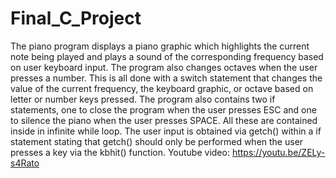 # Final_C_Project
The piano program displays a piano graphic which highlights the current note being played and plays a sound of the corresponding frequency based on user keyboard input. The program also changes octaves when the user presses a number. This is all done with a switch statement that changes the value of the current frequency, the keyboard graphic, or octave based on letter or number keys pressed. The program also contains two if statements, one to close the program when the user presses ESC and one to silence the piano when the user presses SPACE. All these are contained inside in infinite while loop. The user input is obtained via getch() within a if statement stating that getch() should only be performed when the user presses a key via the kbhit() function.
Youtube video: https://youtu.be/ZELy-s4Rato
